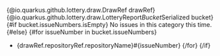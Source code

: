 {@io.quarkus.github.lottery.draw.DrawRef drawRef}
{@io.quarkus.github.lottery.draw.LotteryReport$Bucket$Serialized bucket}
{#if bucket.issueNumbers.isEmpty}
No issues in this category this time.
{#else}
{#for issueNumber in bucket.issueNumbers}
 - {drawRef.repositoryRef.repositoryName}#{issueNumber}
{/for}
{/if}